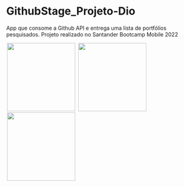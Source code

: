 # GithubStage_Projeto-Dio

App que consome a Github API e entrega uma lista de portfólios pesquisados. Projeto realizado no Santander Bootcamp Mobile 2022

<p float="left">
<img src="https://tulioalbu.github.io/Imc-Calc_Projeto-DIO/Screenshots/Screenshot_20220806_161037.png" width = "180" hspace="2">
<img src="https://tulioalbu.github.io/Imc-Calc_Projeto-DIO/Screenshots/Screenshot_20220806_161007.png" width = "180" hspace="2">
<img src="https://tulioalbu.github.io/Imc-Calc_Projeto-DIO/Screenshots/Screenshot_20220806_141629.png" width = "180" hspace="2">

